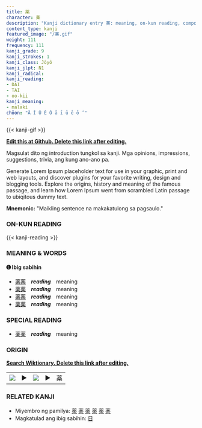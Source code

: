 ```yaml
---
title: 薬
character: 薬
description: "Kanji dictionary entry 薬: meaning, on-kun reading, compounds, origin, related kanji"
content_type: kanji
featured_image: "/薬.gif"
weight: 111
frequency: 111
kanji_grade: 9
kanji_strokes: 1
kanji_class: Jōyō
kanji_jlpt: N1
kanji_radical: 
kanji_reading: 
- DAI
- TAI
- oo-kii
kanji_meaning:
- malaki
chōon: "Ā Ī Ū Ē Ō ā ī ū ē ō ’"
---
```

[//]: # (Don't edit the line below. Kanji animated GIF code is automatically generated.)
{{< kanji-gif >}}

[//]: # (Edit below this line.)

**[Edit this at Github. Delete this link after editing.](https://github.com/tim0g/tim/tree/main/content/kanji/薬/index.md)**

Magsulat dito ng introduction tungkol sa kanji. Mga opinions, impressions, suggestions, trivia, ang kung ano-ano pa.

Generate Lorem Ipsum placeholder text for use in your graphic, print and web layouts, and discover plugins for your favorite writing, design and blogging tools. Explore the origins, history and meaning of the famous passage, and learn how Lorem Ipsum went from scrambled Latin passage to ubiqitous dummy text.
 
**Mnemonic:** "Maikling sentence na makakatulong sa pagsaulo."

### ON-KUN READING

[//]: # (Don't edit the line below. ON-KUN READING code is automatically generated.)
{{< kanji-reading >}}

### MEANING & WORDS

#### ➊ **Ibig sabihin**
  - [薬](../薬)[薬](../薬)　***reading***　meaning
  - [薬](../薬)[薬](../薬)　***reading***　meaning
  - [薬](../薬)[薬](../薬)　***reading***　meaning
  - [薬](../薬)[薬](../薬)　***reading***　meaning

### SPECIAL READING
  - [薬](../薬)[薬](../薬)　***reading***　meaning

### ORIGIN

**[Search Wiktionary. Delete this link after editing.](https://wiktionary.org/wiki/薬)**
<table class="kanji-table"><tr><td>
<img src="60px-薬-bronze.svg.png">
</td><td>▶</td><td>
<img src="60px-薬-oracle.svg.png">
</td><td>▶</td>
<td class="kanji-origin">薬</td>
</tr></table>

### RELATED KANJI
- Miyembro ng pamilya: [薬](../薬) [薬](../薬) [薬](../薬) [薬](../薬) [薬](../薬) [薬](../薬)
- Magkatulad ang ibig sabihin: [日](../日)
